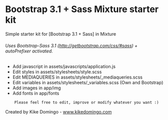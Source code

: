 Bootstrap 3.1 + Sass Mixture starter kit
================

Simple starter kit for [Bootstrap 3.1 + Sass] in Mixture

###### Uses Bootstrap-Sass 3.1 (http://getbootstrap.com/css/#sass) + autoPrefixer activated.

- Add javascript in assets/javascripts/application.js
- Edit styles in assets/stylesheets/style.scss
- Edit MEDIAQUERIES in assets/stylesheets/_mediaqueries.scss
- Edit variables in assets/stylesheets/_variables.scss (Own and Bootstrap)
- Add images in app/img
- Add fonts in app/fonts

```
    Please feel free to edit, improve or modify whatever you want :)
```

Created by Kike Domingo - www.kikedomingo.com